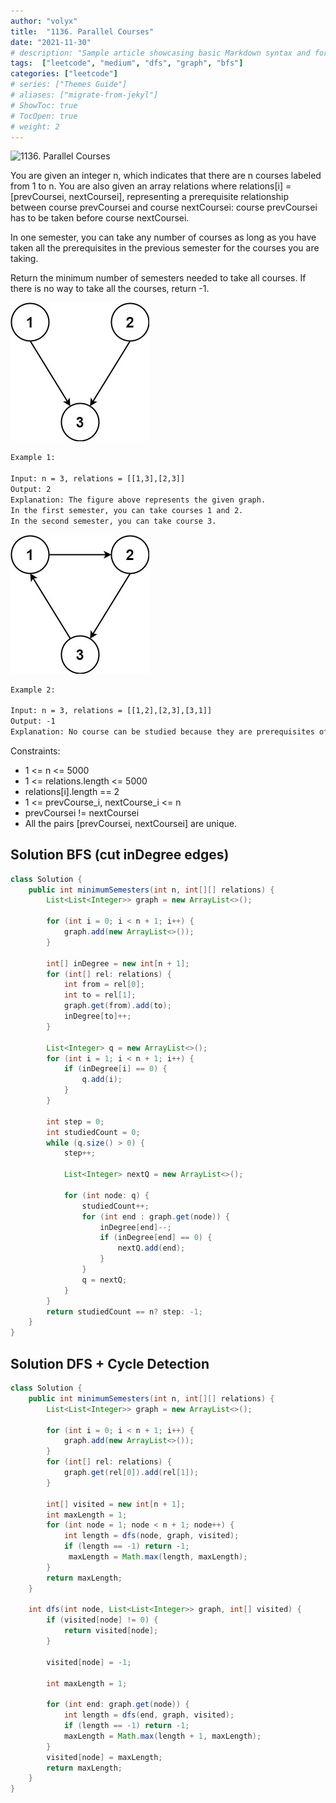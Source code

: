 ```yaml
---
author: "volyx"
title:  "1136. Parallel Courses"
date: "2021-11-30"
# description: "Sample article showcasing basic Markdown syntax and formatting for HTML elements."
tags:  ["leetcode", "medium", "dfs", "graph", "bfs"]
categories: ["leetcode"]
# series: ["Themes Guide"]
# aliases: ["migrate-from-jekyl"]
# ShowToc: true
# TocOpen: true
# weight: 2
---
```


![1136. Parallel Courses](https://leetcode.com/problems/parallel-courses/)

You are given an integer n, which indicates that there are n courses labeled from 1 to n. You are also given an array relations where relations[i] = [prevCoursei, nextCoursei], representing a prerequisite relationship between course prevCoursei and course nextCoursei: course prevCoursei has to be taken before course nextCoursei.

In one semester, you can take any number of courses as long as you have taken all the prerequisites in the previous semester for the courses you are taking.

Return the minimum number of semesters needed to take all courses. If there is no way to take all the courses, return -1.

![ex1](/images/2021-11-30-parallelcourses-ex1.jpg)

```txt
Example 1:

Input: n = 3, relations = [[1,3],[2,3]]
Output: 2
Explanation: The figure above represents the given graph.
In the first semester, you can take courses 1 and 2.
In the second semester, you can take course 3.
```

![ex2](/images/2021-11-30-parallelcourses-ex2.jpg)

```txt
Example 2:

Input: n = 3, relations = [[1,2],[2,3],[3,1]]
Output: -1
Explanation: No course can be studied because they are prerequisites of each other.
```

Constraints:

- 1 <= n <= 5000
- 1 <= relations.length <= 5000
- relations[i].length == 2
- 1 <= prevCourse_i, nextCourse_i <= n
- prevCoursei != nextCoursei
- All the pairs [prevCoursei, nextCoursei] are unique.

## Solution BFS (cut inDegree edges)

```java
class Solution {
    public int minimumSemesters(int n, int[][] relations) {
        List<List<Integer>> graph = new ArrayList<>();
        
        for (int i = 0; i < n + 1; i++) {
            graph.add(new ArrayList<>());
        }
        
        int[] inDegree = new int[n + 1];
        for (int[] rel: relations) {
            int from = rel[0];
            int to = rel[1];
            graph.get(from).add(to);
            inDegree[to]++;
        }
        
        List<Integer> q = new ArrayList<>();
        for (int i = 1; i < n + 1; i++) {
            if (inDegree[i] == 0) {
                q.add(i);
            }
        }
        
        int step = 0;
        int studiedCount = 0;
        while (q.size() > 0) {
            step++;
            
            List<Integer> nextQ = new ArrayList<>();
            
            for (int node: q) {
                studiedCount++;
                for (int end : graph.get(node)) {
                    inDegree[end]--;
                    if (inDegree[end] == 0) {
                        nextQ.add(end);
                    }
                }
                q = nextQ;
            }
        }
        return studiedCount == n? step: -1;
    }
}
```

## Solution DFS + Cycle Detection

```java
class Solution {
    public int minimumSemesters(int n, int[][] relations) {
        List<List<Integer>> graph = new ArrayList<>();
        
        for (int i = 0; i < n + 1; i++) {
            graph.add(new ArrayList<>());
        }
        for (int[] rel: relations) {
            graph.get(rel[0]).add(rel[1]);
        }
        
        int[] visited = new int[n + 1];
        int maxLength = 1;
        for (int node = 1; node < n + 1; node++) {
            int length = dfs(node, graph, visited);
            if (length == -1) return -1;    
             maxLength = Math.max(length, maxLength);
        }
        return maxLength;
    }
    
    int dfs(int node, List<List<Integer>> graph, int[] visited) {
        if (visited[node] != 0) {
            return visited[node];
        }
        
        visited[node] = -1;
        
        int maxLength = 1;
        
        for (int end: graph.get(node)) {
            int length = dfs(end, graph, visited);
            if (length == -1) return -1;
            maxLength = Math.max(length + 1, maxLength);
        }
        visited[node] = maxLength;
        return maxLength;
    }
}
```
